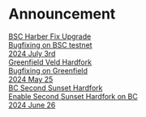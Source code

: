 
# Announcement

<div class="doc-announce">
    <a href="./harber-fix/">
        <div>
            <div class="announce-title">BSC Harber Fix Upgrade</div>
            <div class="announce-desc">Bugfixing on BSC testnet</div>
        </div>
        <span class="announce-date">2024 July 3rd</span>
    </a>
    <a href="./veld-greenfield/">
        <div>
            <div class="announce-title">Greenfield Veld Hardfork</div>
            <div class="announce-desc">Bugfixing on Greenfield</div>
        </div>
        <span class="announce-date">2024 May 25</span>
    </a>
    <a href="./second-sunset-bc/">
        <div>
            <div class="announce-title">BC Second Sunset Hardfork</div>
            <div class="announce-desc">Enable Second Sunset Hardfork on BC</div>
        </div>
        <span class="announce-date">2024 June 26</span>
    </a>
</div>
